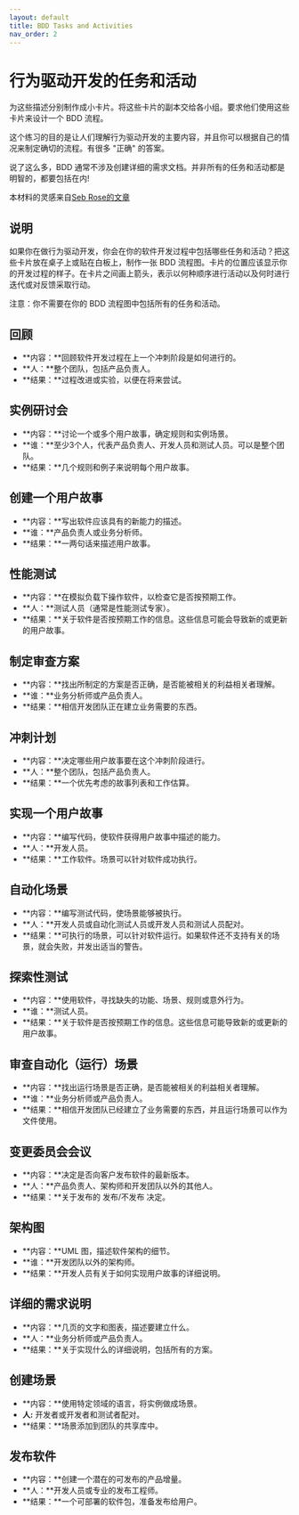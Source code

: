 ```yaml
---
layout: default
title: BDD Tasks and Activities
nav_order: 2
---
```


# 行为驱动开发的任务和活动

为这些描述分别制作成小卡片。将这些卡片的副本交给各小组。要求他们使用这些卡片来设计一个 BDD 流程。

这个练习的目的是让人们理解行为驱动开发的主要内容，并且你可以根据自己的情况来制定确切的流程。有很多 "正确" 的答案。

说了这么多，BDD 通常不涉及创建详细的需求文档。并非所有的任务和活动都是明智的，都要包括在内!

本材料的灵感来自[Seb Rose的文章](http://bddbooks.com/articles/bdd-tasks-and-activities.html)

## 说明

如果你在做行为驱动开发，你会在你的软件开发过程中包括哪些任务和活动？把这些卡片放在桌子上或贴在白板上，制作一张 BDD 流程图。卡片的位置应该显示你的开发过程的样子。在卡片之间画上箭头，表示以何种顺序进行活动以及何时进行迭代或对反馈采取行动。

注意：你不需要在你的 BDD 流程图中包括所有的任务和活动。

## 回顾

- **内容：**回顾软件开发过程在上一个冲刺阶段是如何进行的。
- **人：**整个团队，包括产品负责人。
- **结果：**过程改进或实验，以便在将来尝试。

## 实例研讨会

- **内容：**讨论一个或多个用户故事，确定规则和实例场景。
- **谁：**至少3个人，代表产品负责人、开发人员和测试人员。可以是整个团队。
- **结果：**几个规则和例子来说明每个用户故事。

## 创建一个用户故事

- **内容：**写出软件应该具有的新能力的描述。
- **谁：**产品负责人或业务分析师。
- **结果：**一两句话来描述用户故事。

## 性能测试

- **内容：**在模拟负载下操作软件，以检查它是否按预期工作。
- **人：**测试人员（通常是性能测试专家）。
- **结果：**关于软件是否按预期工作的信息。这些信息可能会导致新的或更新的用户故事。

## 制定审查方案

- **内容：**找出所制定的方案是否正确，是否能被相关的利益相关者理解。
- **谁：**业务分析师或产品负责人。
- **结果：**相信开发团队正在建立业务需要的东西。


## 冲刺计划

- **内容：**决定哪些用户故事要在这个冲刺阶段进行。
- **人：**整个团队，包括产品负责人。
- **结果：**一个优先考虑的故事列表和工作估算。


## 实现一个用户故事

- **内容：**编写代码，使软件获得用户故事中描述的能力。
- **人：**开发人员。
- **结果：**工作软件。场景可以针对软件成功执行。


## 自动化场景

- **内容：**编写测试代码，使场景能够被执行。
- **人：**开发人员或自动化测试人员或开发人员和测试人员配对。
- **结果：**可执行的场景，可以针对软件运行。如果软件还不支持有关的场景，就会失败，并发出适当的警告。


## 探索性测试

- **内容：**使用软件，寻找缺失的功能、场景、规则或意外行为。
- **谁：**测试人员。
- **结果：**关于软件是否按预期工作的信息。这些信息可能导致新的或更新的用户故事。


## 审查自动化（运行）场景

- **内容：**找出运行场景是否正确，是否能被相关的利益相关者理解。
- **谁：**业务分析师或产品负责人。
- **结果：**相信开发团队已经建立了业务需要的东西，并且运行场景可以作为文件使用。


## 变更委员会会议

- **内容：**决定是否向客户发布软件的最新版本。
- **人：**产品负责人、架构师和开发团队以外的其他人。
- **结果：**关于发布的 发布/不发布 决定。


## 架构图

- **内容：**UML 图，描述软件架构的细节。
- **谁：**开发团队以外的架构师。
- **结果：**开发人员有关于如何实现用户故事的详细说明。

## 详细的需求说明

- **内容：**几页的文字和图表，描述要建立什么。
- **人：**业务分析师或产品负责人。
- **结果：**关于实现什么的详细说明，包括所有的方案。


## 创建场景

- **内容：**使用特定领域的语言，将实例做成场景。
- **人:** 开发者或开发者和测试者配对。
- **结果：**场景添加到团队的共享库中。


## 发布软件

- **内容：**创建一个潜在的可发布的产品增量。
- **人：**开发人员或专业的发布工程师。
- **结果：**一个可部署的软件包，准备发布给用户。 